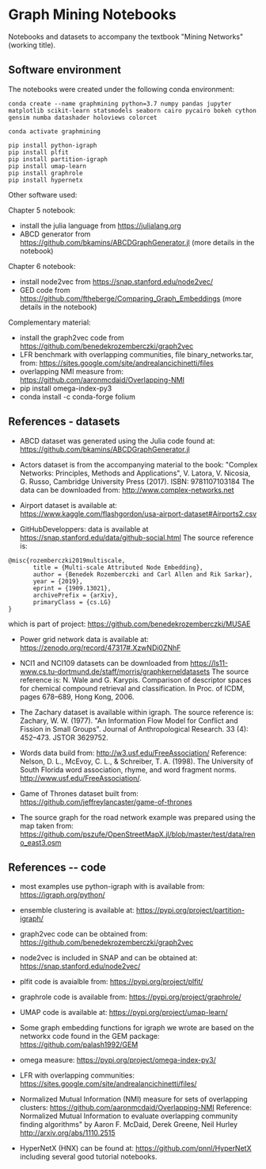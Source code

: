 # Graph Mining Notebooks

Notebooks and datasets to accompany the textbook "Mining Networks" (working title).

## Software environment

The notebooks were created under the following conda environment:

```
conda create --name graphmining python=3.7 numpy pandas jupyter matplotlib scikit-learn statsmodels seaborn cairo pycairo bokeh cython gensim numba datashader holoviews colorcet

conda activate graphmining

pip install python-igraph
pip install plfit
pip install partition-igraph
pip install umap-learn
pip install graphrole
pip install hypernetx
```

Other software used:

Chapter 5 notebook: 
 * install the julia language from https://julialang.org
 * ABCD generator from https://github.com/bkamins/ABCDGraphGenerator.jl (more details in the notebook)

Chapter 6 notebook: 
 * install node2vec from https://snap.stanford.edu/node2vec/
 * GED code from https://github.com/ftheberge/Comparing_Graph_Embeddings (more details in the notebook)

Complementary material: 
 * install the graph2vec code from https://github.com/benedekrozemberczki/graph2vec
 * LFR benchmark with overlapping communities, file binary_networks.tar, from: https://sites.google.com/site/andrealancichinetti/files
 * overlapping NMI measure from: https://github.com/aaronmcdaid/Overlapping-NMI
 * pip install omega-index-py3
 * conda install -c conda-forge folium
 
## References - datasets

* ABCD dataset was generated using the Julia code found at: https://github.com/bkamins/ABCDGraphGenerator.jl

* Actors dataset is from the accompanying material to the book: "Complex Networks: Principles, Methods and Applications", V. Latora, V. Nicosia, G. Russo, Cambridge University Press (2017). ISBN: 9781107103184 The data can be downloaded from: http://www.complex-networks.net

* Airport dataset is available at: https://www.kaggle.com/flashgordon/usa-airport-dataset#Airports2.csv

* GitHubDeveloppers: data is available at https://snap.stanford.edu/data/github-social.html
The source reference is:
```
@misc{rozemberczki2019multiscale,    
       title = {Multi-scale Attributed Node Embedding},   
       author = {Benedek Rozemberczki and Carl Allen and Rik Sarkar},   
       year = {2019},   
       eprint = {1909.13021},  
       archivePrefix = {arXiv},  
       primaryClass = {cs.LG}   
}
```
which is part of project: https://github.com/benedekrozemberczki/MUSAE

* Power grid network data is available at: https://zenodo.org/record/47317#.XzwNDi0ZNhF

* NCI1 and NCI109 datasets can be downloaded from https://ls11-www.cs.tu-dortmund.de/staff/morris/graphkerneldatasets
The source reference is: N. Wale and G. Karypis. Comparison of descriptor spaces for chemical compound retrieval and 
classification. In Proc. of ICDM, pages 678–689, Hong Kong, 2006.

* The Zachary dataset is available within igraph. The source reference is: Zachary, W. W. (1977). "An Information Flow Model for Conflict and Fission in Small Groups". Journal of Anthropological Research. 33 (4): 452–473. JSTOR 3629752.

* Words data build from: http://w3.usf.edu/FreeAssociation/
Reference: Nelson, D. L., McEvoy, C. L., & Schreiber, T. A. (1998). The University of South Florida word association, rhyme, and word fragment norms. http://www.usf.edu/FreeAssociation/.

* Game of Thrones dataset built from: https://github.com/jeffreylancaster/game-of-thrones

* The source graph for the road network example was prepared using the map taken from: https://github.com/pszufe/OpenStreetMapX.jl/blob/master/test/data/reno_east3.osm



## References -- code

* most examples use python-igraph with is available from: https://igraph.org/python/

* ensemble clustering is available at: https://pypi.org/project/partition-igraph/

* graph2vec code can be obtained from: https://github.com/benedekrozemberczki/graph2vec

* node2vec is included in SNAP and can be obtained at: https://snap.stanford.edu/node2vec/

* plfit code is avaialble from: https://pypi.org/project/plfit/

* graphrole code is available from: https://pypi.org/project/graphrole/

* UMAP code is available at: https://pypi.org/project/umap-learn/

* Some graph embedding functions for igraph we wrote are based on the networkx code found in the GEM package: https://github.com/palash1992/GEM

* omega measure: https://pypi.org/project/omega-index-py3/

* LFR with overlapping communities: https://sites.google.com/site/andrealancichinetti/files/

* Normalized Mutual Information (NMI) measure for sets of overlapping clusters: https://github.com/aaronmcdaid/Overlapping-NMI
Reference: Normalized Mutual Information to evaluate overlapping community finding algorithms" by Aaron F. McDaid, Derek Greene, Neil Hurley http://arxiv.org/abs/1110.2515

 * HyperNetX (HNX) can be found at: https://github.com/pnnl/HyperNetX including several good tutorial notebooks.
 
